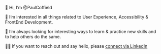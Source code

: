 👋  Hi, I’m @PaulCoffield

👀  I’m interested in all things related to User Experience, Accessibility & FrontEnd Development.

🌱  I’m always looking for interesting ways to learn & practice new skills and to help others do the same.

👋🏼 If you want to reach out and say hello, please [connect via LinkedIn](https://linkedin.com/in/paul-coffield)

<!---
PaulCoffield/PaulCoffield is a ✨ special ✨ repository because its `README.md` (this file) appears on your GitHub profile.
You can click the Preview link to take a look at your changes.
--->
